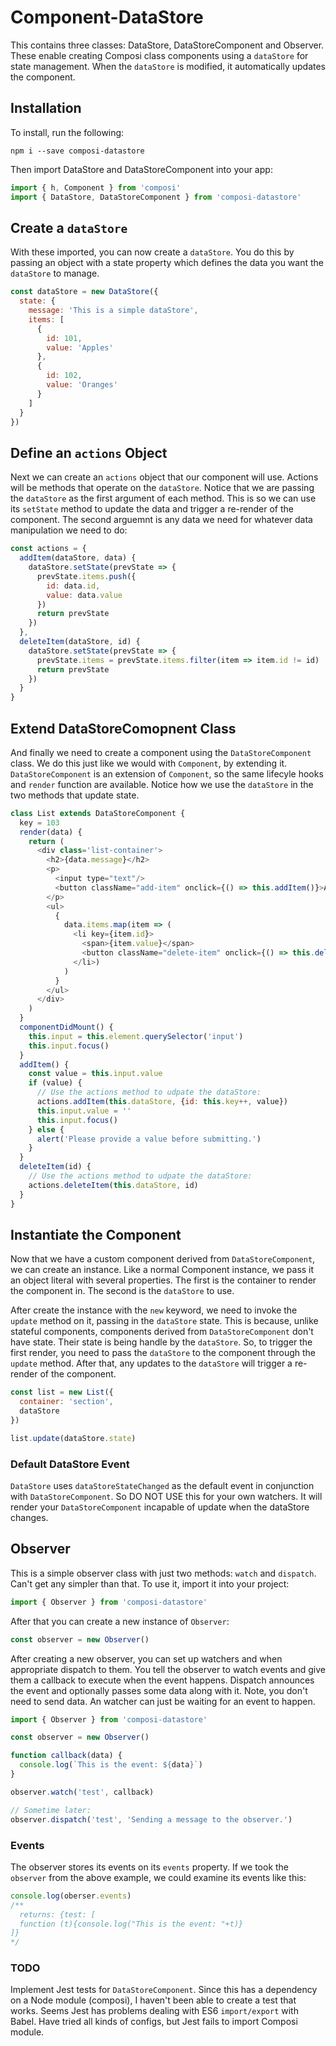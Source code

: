 # Component-DataStore

This contains three classes: DataStore, DataStoreComponent and Observer. These enable creating Composi class components using a `dataStore` for state management. When the `dataStore` is modified, it automatically updates the component.


## Installation

To install, run the following:

```
npm i --save composi-datastore
```

Then import DataStore and DataStoreComponent into your app:

```javascript
import { h, Component } from 'composi'
import { DataStore, DataStoreComponent } from 'composi-datastore'
```

## Create a `dataStore`

With these imported, you can now create a `dataStore`. You do this by passing an object with a state property which defines the data you want the `dataStore` to manage.

```javascript
const dataStore = new DataStore({
  state: {
    message: 'This is a simple dataStore',
    items: [
      {
        id: 101,
        value: 'Apples'
      },
      {
        id: 102,
        value: 'Oranges'
      }
    ]
  }
})
```

## Define an `actions` Object

Next we can create an `actions` object that our component will use. Actions will be methods that operate on the `dataStore`. Notice that we are passing the `dataStore` as the first argument of each method. This is so we can use its `setState` method to update the data and trigger a re-render of the component. The second arguemnt is any data we need for whatever data manipulation we need to do:

```javascript
const actions = {
  addItem(dataStore, data) {
    dataStore.setState(prevState => {
      prevState.items.push({
        id: data.id,
        value: data.value
      })
      return prevState
    })
  },
  deleteItem(dataStore, id) {
    dataStore.setState(prevState => {
      prevState.items = prevState.items.filter(item => item.id != id)
      return prevState
    })
  }
}
```

## Extend DataStoreComopnent Class

And finally we need to create a component using the `DataStoreComponent` class. We do this just like we would with `Component`, by extending it. `DataStoreComponent` is an extension of `Component`, so the same lifecyle hooks and `render` function are available. Notice how we use the `dataStore` in the two methods that update state.

```javascript
class List extends DataStoreComponent {
  key = 103
  render(data) {
    return (
      <div class='list-container'>
        <h2>{data.message}</h2>
        <p>
          <input type="text"/>
          <button className="add-item" onclick={() => this.addItem()}>Add</button>
        </p>
        <ul>
          {
            data.items.map(item => (
              <li key={item.id}>
                <span>{item.value}</span>
                <button className="delete-item" onclick={() => this.deleteItem(item.id)}>X</button>
              </li>)
            )
          }
        </ul>
      </div> 
    )
  }
  componentDidMount() {
    this.input = this.element.querySelector('input')
    this.input.focus()
  }
  addItem() {
    const value = this.input.value
    if (value) {
      // Use the actions method to udpate the dataStore:
      actions.addItem(this.dataStore, {id: this.key++, value})
      this.input.value = ''
      this.input.focus()
    } else {
      alert('Please provide a value before submitting.')
    }
  }
  deleteItem(id) {
    // Use the actions method to udpate the dataStore:
    actions.deleteItem(this.dataStore, id)
  }
}
```

## Instantiate the Component

Now that we have a custom component derived from `DataStoreComponent`, we can create an instance. Like a normal Component instance, we pass it an object literal with several properties. The first is the container to render the component in. The second is the `dataStore` to use.

After create the instance with the `new` keyword, we need to invoke the `update` method on it, passing in the `dataStore` state. This is because, unlike stateful components, components derived from `DataStoreComponent` don't have state. Their state is being handle by the `dataStore`. So, to trigger the first render, you need to pass the `dataStore` to the component through the `update` method. After that, any updates to the `dataStore` will trigger a re-render of the component.

```javascript
const list = new List({
  container: 'section',
  dataStore
})

list.update(dataStore.state)
```

### Default DataStore Event
`DataStore` uses `dataStoreStateChanged` as the default event in conjunction with `DataStoreComponent`. So DO NOT USE this for your own watchers. It will render your `DataStoreComponent` incapable of update when the dataStore changes.

## Observer 

This is a simple observer class with just two methods: `watch` and `dispatch`. Can't get any simpler than that. To use it, import it into your project:

```javascript
import { Observer } from 'composi-datastore'
```

After that you can create a new instance of `Observer`:

```javascript
const observer = new Observer()
```

After creating a new observer, you can set up watchers and when appropriate dispatch to them. You tell the observer to watch events and give them a callback to execute when the event happens. Dispatch announces the event and optionally passes some data along with it. Note, you don't need to send data. An watcher can just be waiting for an event to happen.

```javascript
import { Observer } from 'composi-datastore'

const observer = new Observer()

function callback(data) {
  console.log(`This is the event: ${data}`)
}

observer.watch('test', callback)

// Sometime later:
observer.dispatch('test', 'Sending a message to the observer.')
```

### Events

The observer stores its events on its `events` property. If we took the `observer` from the above example, we could examine its events like this:

```javascript
console.log(oberser.events)
/**
  returns: {test: [
  function (t){console.log("This is the event: "+t)}
]}
*/
```

### TODO

Implement Jest tests for `DataStoreComponent`. Since this has a dependency on a Node module (composi), I haven't been able to create a test that works. Seems Jest has problems dealing with ES6 `import/export` with Babel. Have tried all kinds of configs, but Jest fails to import Composi module.